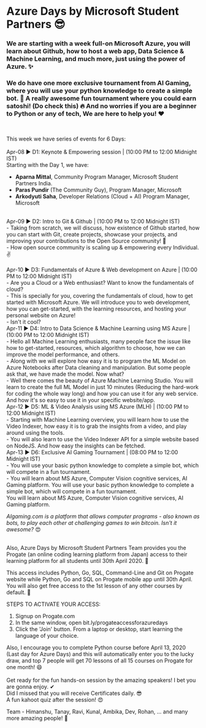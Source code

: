 # Azure Days by Microsoft Student Partners 😎    
### We are starting with a week full-on Microsoft Azure, you will learn about Github, how to host a web app, Data Science & Machine Learning, and much more, just using the power of Azure. ✨

### We do have one more exclusive tournament from AI Gaming, where you will use your python knowledge to create a simple bot. 🙌 A really awesome fun tournament where you could earn satoshi! (Do check this) 🔥 And no worries if you are a beginner to Python or any of tech, We are here to help you! ❤ 
<br /> 

This week we have series of events for 6 Days: <br />  
Apr-08 ▶ D1: Keynote & Empowering session | (10:00 PM to 12:00 Midnight IST)<br />
Starting with the Day 1, we have:
- **Aparna Mittal**, Community Program Manager, Microsoft Student Partners India.
- **Paras Pundir** (The Community Guy), Program Manager, Microsoft
- **Arkodyuti Saha**, Developer Relations (Cloud + AI) Program Manager, Microsoft  
<br />
Apr-09 ▶ D2: Intro to Git & Github | (10:00 PM to 12:00 Midnight IST) <br />
- Taking from scratch, we will discuss, how existence of Github started, how you can start with Git, create projects, showcase your projects, and improving your contributions to the Open Source community! 🙌   <br />
- How open source community is scaling up & empowering every Individual. ✌ <br />
<br />
Apr-10 ▶ D3: Fundamentals of Azure & Web development on Azure | (10:00 PM to 12:00 Midnight IST)<br />
- Are you a Cloud or a Web enthusiast? Want to know the fundamentals of cloud?<br />  
- This is specially for you, covering the fundamentals of cloud, how to get started with Microsoft Azure. We will introduce you to web development, how you can get-started, with the learning resources, and hosting your personal website on Azure!     <br />
- Isn't it cool?  
<br />
Apr-11 ▶ D4: Intro to Data Science & Machine Learning using MS Azure | (10:00 PM to 12:00 Midnight IST)<br />
- Hello all Machine Learning enthusiasts, many people face the issue like how to get-started, resources, which algorithm to choose, how we can improve the model performance, and others.<br />
- Along with we will explore how easy it is to program the ML Model on Azure Notebooks after Data cleaning and manipulation. But some people ask that, we have made the model. Now what?  <br />
- Well there comes the beauty of Azure Machine Learning Studio. You will learn to create the full ML Model in just 10 minutes (Reducing the hard-work for coding the whole way long) and how you can use it for any web service. And how it's so easy to use it in your specific website/app.  
<br />
Apr-12 ▶ D5: ML & Video Analysis using MS Azure (MLH) | (10:00 PM to 12:00 Midnight IST)<br />
- Starting with Machine Learning overview, you will learn how to use the Video Indexer, how easy it is to grab the insights from a video, and play around using the tools.    <br />
- You will also learn to use the Video Indexer API for a simple website based on NodeJS. And how easy the insights can be fetched.
<br />  
Apr-13 ▶ D6: Exclusive AI Gaming Tournament | (08:00 PM to 12:00 Midnight IST)<br />
- You will use your basic python knowledge to complete a simple bot, which will compete in a fun tournament.   <br />
- You will learn about MS Azure, Computer Vision cognitive services, AI Gaming platform. You will use your basic python knowledge to complete a simple bot, which will compete in a fun tournament.   <br />
You will learn about MS Azure, Computer Vision cognitive services, AI Gaming platform.   

_AIgaming.com is a platform that allows computer programs - also known as bots, to play each other at challenging games to win bitcoin.
Isn't it awesome?_ 😍<br />

<br />
Also, Azure Days by Microsoft Student Partners Team provides you the Progate (an online coding learning platform from Japan) access to their learning platform for all students until 30th April 2020. 💛<br />

This access includes Python, Go, SQL, Command-Line and Git on Progate website while Python, Go and SQL on Progate mobile app until 30th April. You will also get free access to the 1st lesson of any other courses by default. 🙌

STEPS TO ACTIVATE YOUR ACCESS:

1. Signup on Progate.com<br />
2. In the same window, open bit.ly/progateaccessforazuredays<br />
3. Click the 'Join' button. From a laptop or desktop, start learning the language of your choice.<br />

Also, I encourage you to complete Python course before April 13, 2020 (Last day for Azure Days) and this will automatically enter you to the lucky draw, and top 7 people  will get 70 lessons of all 15 courses on Progate for one month! 😄
<br />  
Get ready for the fun hands-on session by the amazing speakers! I bet you are gonna enjoy. ✔ <br />
Did I missed that you will receive Certificates daily. 😎 <br />
A fun kahoot quiz after the session! 😍 <br/> 

Team -
Himanshu, Tanay, Ravi, Kunal, Ambika, Dev, Rohan, ... and many more amazing people! 🖤
